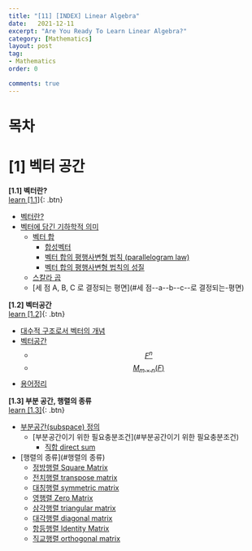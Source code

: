 ```yaml
---
title: "[11] [INDEX] Linear Algebra"
date:   2021-12-11
excerpt: "Are You Ready To Learn Linear Algebra?"
category: [Mathematics]
layout: post
tag:
- Mathematics
order: 0

comments: true
---
```


# 목차

# [1] 벡터 공간 

**[1.1] 벡터란?**   
[learn [1.1]](https://yerimoh.github.io/LIN11/){: .btn}
- [벡터란?](#벡터란-)
- [벡터에 담긴 기하학적 의미](#벡터에-담긴-기하학적-의미)
  * [벡터 합](#벡터-합)
    + [합성벡터](#합성벡터)
    + [벡터 합의 평행사변형 법칙 (parallelogram law)](#벡터-합의-평행사변형-법칙--parallelogram-law-)
    + [벡터 합의 평행사변형 법칙의 성질](#벡터-합의-평행사변형-법칙의-성질)
  * [스칼라 곱](#스칼라-곱)
  * [세 점 A, B, C 로 결정되는 평면](#세 점--a--b--c--로 결정되는-평면)




**[1.2] 벡터공간**    
[learn [1.2]](https://yerimoh.github.io/LIN12/){: .btn}
- [대수적 구조로서 벡터의 개념](#대수적-구조로서-벡터의-개념)
- [벡터공간](#벡터공간)
  * [$$F^n$$](#--f-n--)
  * [$$M_{m×n}(F)$$](#--m--m-n--f---)
- [용어정리](#용어정리)


**[1.3] 부분 공간, 행렬의 종류**     
[learn [1.3]](https://yerimoh.github.io/LIN13/){: .btn}
- [부분공간(subspace) 정의](#부분공간-subspace--정의)
  * [부분공간이기 위한 필요충분조건](#부분공간이기 위한 필요충분조건)
    + [직합 direct sum](#직합-direct-sum)
- [행렬의 종류](#행렬의 종류)
  * [정방행렬 Square Matrix](#정방행렬-square-matrix)
  * [전치행렬 transpose matrix](#전치행렬-transpose-matrix)
  * [대칭행렬 symmetric matrix](#대칭행렬-symmetric-matrix)
  * [영행렬 Zero Matrix](#영행렬-zero-matrix)
  * [삼각행렬 triangular matrix](#삼각행렬-triangular-matrix)
  * [대각행렬 diagonal matrix](#대각행렬-diagonal-matrix)
  * [항등행렬 Identity Matrix](#항등행렬-identity-matrix)
  * [직교행렬 orthogonal matrix](#직교행렬-orthogonal-matrix)

